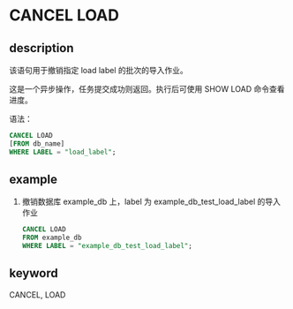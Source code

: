 # CANCEL LOAD

## description

该语句用于撤销指定 load label 的批次的导入作业。

这是一个异步操作，任务提交成功则返回。执行后可使用 SHOW LOAD 命令查看进度。

语法：

```sql
CANCEL LOAD
[FROM db_name]
WHERE LABEL = "load_label";
```

## example

1. 撤销数据库 example_db 上，label 为 example_db_test_load_label 的导入作业

    ```sql
    CANCEL LOAD
    FROM example_db
    WHERE LABEL = "example_db_test_load_label";
    ```

## keyword

CANCEL, LOAD
